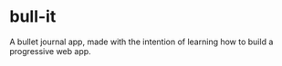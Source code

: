# bull-it
A bullet journal app, made with the intention of learning how to build a progressive web app.
